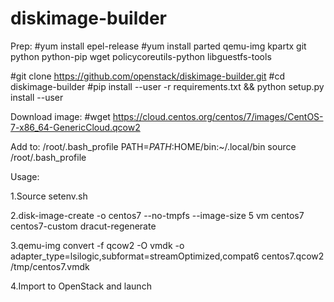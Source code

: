 # diskimage-builder

Prep:
#yum install epel-release
#yum install parted qemu-img kpartx git python python-pip wget policycoreutils-python libguestfs-tools

#git clone https://github.com/openstack/diskimage-builder.git
#cd diskimage-builder
#pip install --user -r requirements.txt && python setup.py install --user

Download image:
#wget https://cloud.centos.org/centos/7/images/CentOS-7-x86_64-GenericCloud.qcow2

Add to: /root/.bash_profile
PATH=$PATH:$HOME/bin:~/.local/bin
source /root/.bash_profile

Usage:

1.Source setenv.sh

2.disk-image-create -o centos7 --no-tmpfs --image-size 5 vm centos7 centos7-custom dracut-regenerate

3.qemu-img convert -f qcow2 -O vmdk -o adapter_type=lsilogic,subformat=streamOptimized,compat6 centos7.qcow2 /tmp/centos7.vmdk

4.Import to OpenStack and launch

